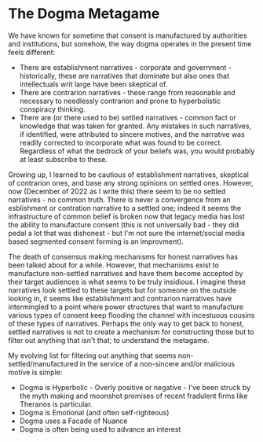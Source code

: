 # The Dogma Metagame

We have known for sometime that consent is manufactured by authorities and institutions, but somehow, the way dogma operates in the present time feels different:

* There are establishment narratives - corporate and government - historically, these are narratives that dominate but also ones that intellectuals writ large have been skeptical of.
* There are contrarion narratives - these range from reasonable and necessary to needlessly contrarion and prone to hyperbolistic conspiracy thinking.
* There are (or there used to be) settled narratives - common fact or knowledge that was taken for granted. Any mistakes in such narratives, if identified, were attributed to sincere motives, and the narrative was readily corrected to incorporate what was found to be correct. Regardless of what the bedrock of your beliefs was, you would probably at least subscribe to these.

Growing up, I learned to be cautious of establishment narratives, skeptical of contrarion ones, and base any strong opinions on settled ones. However, now (December of 2022 as I write this) there seem to be no settled narratives - no common truth. There is never a convergence from an esblishment or contration narrative to a settled one; indeed it seems the infrastructure of common belief is broken now that legacy media has lost the ability to manufacture consent (this is not universally bad - they did pedal a lot that was dishonest - but I'm not sure the internet/social media based segmented consent forming is an improvment).

The death of consensus making mechanisms for honest narratives has been talked about for a while. However, that mechanisms exist to manufacture non-settled narratives and have them become accepted by their target audiences is what seems to be truly insidious. I imagine these narratives look settled to these targets but for someone on the outside looking in, it seems like establishment and contrarion narratives have intermingled to a point where power structures that want to manufacture various types of consent keep flooding the channel with incestuous cousins of these types of narratives. Perhaps the only way to get back to honest, settled narratives is not to create a mechanism for constructing those but to filter out anything that isn't that; to understand the metagame.

My evolving list for filtering out anything that seems non-settled/manufactured in the service of a non-sincere and/or malicious motive is simple:

* Dogma is Hyperbolic - Overly positive or negative - I've been struck by the myth making and moonshot promises of recent fradulent firms like Theranos is particular.
* Dogma is Emotional (and often self-righteous)
* Dogma uses a Facade of Nuance
* Dogma is often being used to advance an interest

